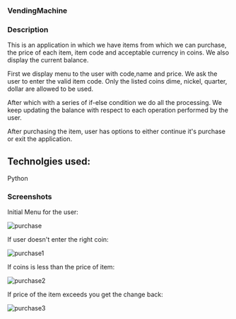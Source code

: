 ### VendingMachine


### Description

This is an application in which we have items from which we can purchase, the price of each item, item code and 
acceptable currency in coins.
We also display the current balance.

First we display menu to the user with code,name and price.
We ask the user to enter the valid item code.
Only the listed coins dime, nickel, quarter, dollar are allowed to be used.

After which with a series of if-else condition we do all the processing.
We keep updating the balance with respect to each operation performed
by the user.


After purchasing the item, user has options to either continue it's 
purchase or exit the application.


## Technolgies used:

Python



### Screenshots

Initial Menu for the user:


![purchase](https://user-images.githubusercontent.com/19607928/138601583-8affd99a-959c-4c3a-b821-e7c114be9d8a.PNG)



If user doesn't enter the right coin:


![purchase1](https://user-images.githubusercontent.com/19607928/138601791-463ef1b7-bd60-457d-bd56-4b2c87930836.PNG)



If coins is less than the price of item:


![purchase2](https://user-images.githubusercontent.com/19607928/138601828-e611b485-30ee-449a-ae25-eb6fba680dd4.PNG)



If price of the item exceeds you get the change back:


![purchase3](https://user-images.githubusercontent.com/19607928/138601879-0d84849c-5036-4585-9ae7-d55cbf747634.PNG)
